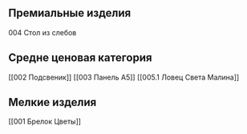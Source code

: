 ## Премиальные изделия
004 Стол из слебов
## Средне ценовая категория
[[002 Подсвеник]]
[[003 Панель А5]]
[[005.1 Ловец Света Малина]]
## Мелкие изделия
[[001 Брелок Цветы]]

